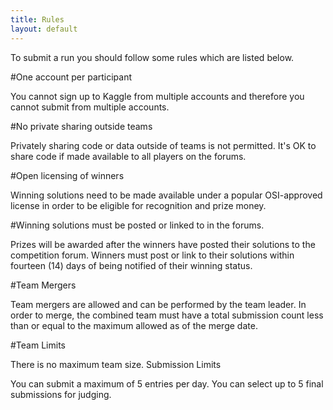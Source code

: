 ```yaml
---
title: Rules
layout: default
---
```

To submit a run you should follow some rules which are listed below.

#One account per participant

You cannot sign up to Kaggle from multiple accounts and therefore you cannot submit from multiple accounts.

#No private sharing outside teams

Privately sharing code or data outside of teams is not permitted. It's OK to share code if made available to all players on the forums.

#Open licensing of winners

Winning solutions need to be made available under a popular OSI-approved license in order to be eligible for recognition and prize money.

#Winning solutions must be posted or linked to in the forums.

Prizes will be awarded after the winners have posted their solutions to the competition forum. Winners must post or link to their solutions within fourteen (14) days of being notified of their winning status.

#Team Mergers

Team mergers are allowed and can be performed by the team leader. In order to merge, the combined team must have a total submission count less than or equal to the maximum allowed as of the merge date.

#Team Limits

There is no maximum team size.
Submission Limits

You can submit a maximum of 5 entries per day.
You can select up to 5 final submissions for judging.
